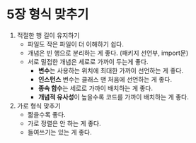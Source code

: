 # 5장 형식 맞추기

1. 적절한 행 길이 유지하기
    - 파일도 작은 파일이 더 이해하기 쉽다.
    - 개념은 빈 행으로 분리하는 게 좋다. (패키지 선언부, import문)
    - 서로 밀접한 개념은 세로로 가까이 두는게 좋다.
        - **변수**는 사용하는 위치에 최대한 가까이 선언하는 게 좋다.
        - **인스턴스** 변수는 클래스 맨 처음에 선언하는 게 좋다.
        - **종속 함수**는 세로로 가까이 배치하는 게 좋다.
        - **개념적 유사성**이 높을수록 코드를 가까이 배치하는 게 좋다.
2. 가로 형식 맞추기
    - 짧을수록 좋다.
    - 가로 정렬은 안 하는 게 좋다.
    - 들여쓰기는 있는 게 좋다.